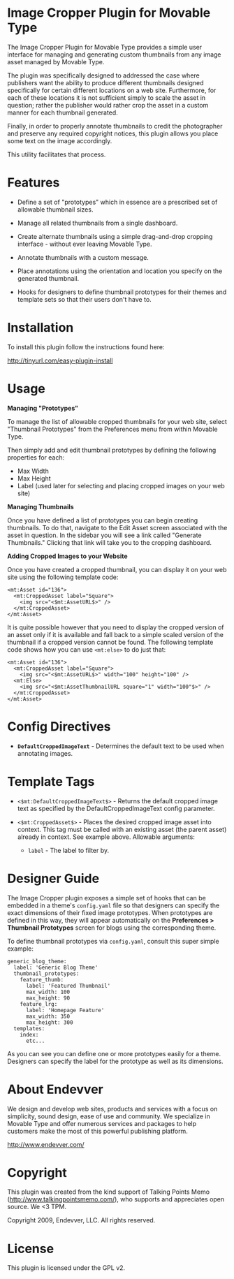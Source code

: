 # Image Cropper Plugin for Movable Type

The Image Cropper Plugin for Movable Type provides a simple
user interface for managing and generating custom thumbnails
from any image asset managed by Movable Type. 

The plugin was specifically designed to addressed the case
where publishers want the ability to produce different thumbnails
designed specifically for certain different locations on a web site. 
Furthermore, for each of these locations it is not sufficient
simply to scale the asset in question; rather the publisher
would rather crop the asset in a custom manner for each thumbnail
generated.

Finally, in order to properly annotate thumbnails to credit the 
photographer and preserve any required copyright notices, this 
plugin allows you place some text on the image accordingly.

This utility facilitates that process.

# Features

* Define a set of "prototypes" which in essence are a prescribed
  set of allowable thumbnail sizes.

* Manage all related thumbnails from a single dashboard.

* Create alternate thumbnails using a simple drag-and-drop cropping
  interface - without ever leaving Movable Type.

* Annotate thumbnails with a custom message.

* Place annotations using the orientation and location you specify 
  on the generated thumbnail.

* Hooks for designers to define thumbnail prototypes for their
  themes and template sets so that their users don't have to.

# Installation

To install this plugin follow the instructions found here:

http://tinyurl.com/easy-plugin-install

# Usage

**Managing "Prototypes"**

To manage the list of allowable cropped thumbnails for your web
site, select "Thumbnail Prototypes" from the Preferences menu from
within Movable Type.

Then simply add and edit thumbnail prototypes by defining the following
properties for each:

* Max Width
* Max Height
* Label (used later for selecting and placing cropped images on your web site)

**Managing Thumbnails**

Once you have defined a list of prototypes you can begin creating
thumbnails. To do that, navigate to the Edit Asset screen associated
with the asset in question. In the sidebar you will see a link called
"Generate Thumbnails." Clicking that link will take you to the cropping
dashboard.

**Adding Cropped Images to your Website**

Once you have created a cropped thumbnail, you can display it on your
web site using the following template code:

    <mt:Asset id="136">
      <mt:CroppedAsset label="Square">
        <img src="<$mt:AssetURL$>" />
      </mt:CroppedAsset>
    </mt:Asset>

It is quite possible however that you need to display the cropped
version of an asset only if it is available and fall back to a simple
scaled version of the thumbnail if a cropped version cannot be found.
The following template code shows how you can use `<mt:else>` to do
just that:

    <mt:Asset id="136">
      <mt:CroppedAsset label="Square">
        <img src="<$mt:AssetURL$>" width="100" height="100" />
      <mt:Else>
        <img src="<$mt:AssetThumbnailURL square="1" width="100"$>" />
      </mt:CroppedAsset>
    </mt:Asset>

# Config Directives

* **`DefaultCroppedImageText`** - Determines the default text to be
  used when annotating images.

# Template Tags

* `<$mt:DefaultCroppedImageText$>` - Returns the default cropped image
   text as specified by the DefaultCroppedImageText config parameter.

* `<$mt:CroppedAsset$>` - Places the desired cropped image asset
  into context. This tag must be called with an existing asset
  (the parent asset) already in context. See example above. Allowable
  arguments:

  * `label` - The label to filter by.

# Designer Guide

The Image Cropper plugin exposes a simple set of hooks that can be
embedded in a theme's `config.yaml` file so that designers can specify 
the exact dimensions of their fixed image prototypes. When prototypes
are defined in this way, they will appear automatically on the 
**Preferences > Thumbnail Prototypes** screen for blogs using the corresponding
theme. 

To define thumbnail prototypes via `config.yaml`, consult this super 
simple example:

    generic_blog_theme:
      label: 'Generic Blog Theme'
      thumbnail_prototypes:
        feature_thumb:
          label: 'Featured Thumbnail'
          max_width: 100
          max_height: 90
        feature_lrg:
          label: 'Homepage Feature'
          max_width: 350
          max_height: 300
      templates:
        index:
          etc...

As you can see you can define one or more prototypes easily for a theme.
Designers can specify the label for the prototype as well as its 
dimensions.

# About Endevver

We design and develop web sites, products and services with a focus on 
simplicity, sound design, ease of use and community. We specialize in 
Movable Type and offer numerous services and packages to help customers 
make the most of this powerful publishing platform.

http://www.endevver.com/

# Copyright

This plugin was created from the kind support of 
Talking Points Memo (http://www.talkingpointsmemo.com/), who
supports and appreciates open source. We <3 TPM.

Copyright 2009, Endevver, LLC. All rights reserved.

# License

This plugin is licensed under the GPL v2.